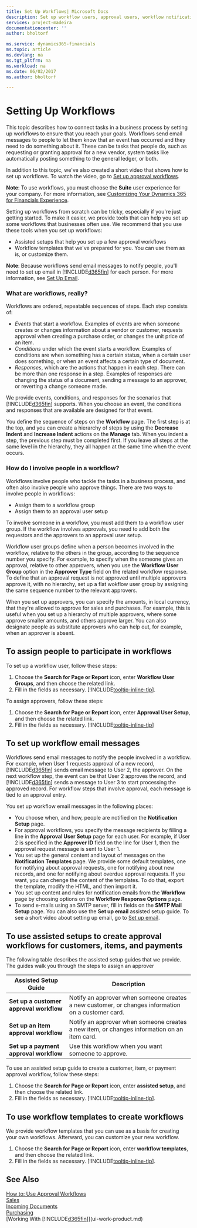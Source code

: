 ```yaml
---
title: Set Up Workflows| Microsoft Docs
description: Set up workflow users, approval users, workflow notifications, create workflows from workflow templates, export and import workflows.
services: project-madeira
documentationcenter: ''
author: bholtorf

ms.service: dynamics365-financials
ms.topic: article
ms.devlang: na
ms.tgt_pltfrm: na
ms.workload: na
ms.date: 06/02/2017
ms.author: bholtorf

---
```

# Setting Up Workflows
This topic describes how to connect tasks in a business process by setting up workflows to ensure that you reach your goals. Workflows send email messages to people to let them know that an event has occurred and they need to do something about it. These can be tasks that people do, such as requesting or granting approval for a new vendor, system tasks like automatically posting something to the general ledger, or both.  

In addition to this topic, we've also created a short video that shows how to set up workflows. To watch the video, go to [Set up approval workflows](https://go.microsoft.com/fwlink/?linkid=843246).  

**Note**: To use workflows, you must choose the **Suite** user experience for your company. For more information, see [Customizing Your Dynamics 365 for Financials Experience](ui-experiences.md).  

Setting up workflows from scratch can be tricky, especially if you're just getting started. To make it easier, we provide tools that can help you set up some workflows that businesses often use. We recommend that you use these tools when you set up workflows:

* Assisted setups that help you set up a few approval workflows
* Workflow templates that we've prepared for you. You can use them as is, or customize them.

**Note**: Because workflows send email messages to notify people, you'll need to set up email in [!INCLUDE[d365fin](includes/d365fin_md.md)] for each person. For more information, see [Set Up Email](madeira-how-setup-email.md).

### What are workflows, really?
Workflows are ordered, repeatable sequences of steps. Each step consists of:

* _Events_ that start a workflow. Examples of events are when someone creates or changes information about a vendor or customer, requests approval when creating a purchase order, or changes the unit price of an item.  
* _Conditions_ under which the event starts a workflow. Examples of conditions are when something has a certain status, when a certain user does something, or when an event affects a certain type of document.   
* _Responses_, which are the actions that happen in each step. There can be more than one response in a step. Examples of responses are changing the status of a document, sending a message to an approver, or reverting a change someone made.

We provide events, conditions, and responses for the scenarios that [!INCLUDE[d365fin](includes/d365fin_md.md)] supports. When you choose an event, the conditions and responses that are available are designed for that event.

You define the sequence of steps on the **Workflow** page. The first step is at the top, and you can create a hierarchy of steps by using the **Decrease Indent** and **Increase Indent** actions on the **Manage** tab. When you indent a step, the previous step must be completed first. If you leave all steps at the same level in the hierarchy, they all happen at the same time when the event occurs.

### How do I involve people in a workflow?
Workflows involve people who tackle the tasks in a business process, and often also involve people who approve things. There are two ways to involve people in workflows:

* Assign them to a workflow group
* Assign them to an approval user setup

To involve someone in a workflow, you must add them to a workflow user group. If the workflow involves approvals, you need to add both the requestors and the approvers to an approval user setup.  

Workflow user groups define when a person becomes involved in the workflow, relative to the others in the group, according to the sequence number you specify. For example, to specify when the someone gives an approval, relative to other approvers, when you use the **Workflow User Group** option in the **Approver Type** field on the related workflow response. To define that an approval request is not approved until multiple approvers approve it, with no hierarchy, set up a flat wokflow user group by assigning the same sequence number to the relevant approvers.

When you set up approvers, you can specify the amounts, in local currency, that they're allowed to approve for sales and purchases. For example, this is useful when you set up a hierarchy of multiple approvers, where some approve smaller amounts, and others approve larger. You can also designate people as substitute approvers who can help out, for example, when an approver is absent.

## To assign people to participate in workflows
To set up a workflow user, follow these steps:

1. Choose the **Search for Page or Report** icon, enter **Workflow User Groups**, and then choose the related link.  
2. Fill in the fields as necessary. [!INCLUDE[tooltip-inline-tip](includes/tooltip-inline-tip_md.md)].

To assign approvers, follow these steps:

1. Choose the **Search for Page or Report** icon, enter **Approval User Setup**, and then choose the related link.  
2. Fill in the fields as necessary. [!INCLUDE[tooltip-inline-tip](includes/tooltip-inline-tip_md.md)]

## To set up workflow email messages
Workflows send email messages to notify the people involved in a workflow. For example, when User 1 requests approval of a new record, [!INCLUDE[d365fin](includes/d365fin_md.md)] sends email message to User 2, the approver. On the next workflow step, the event can be that User 2 approves the record, and [!INCLUDE[d365fin](includes/d365fin_md.md)] sends a message to User 3 to start processing the approved record. For workflow steps that involve approval, each message is tied to an approval entry.  

You set up workflow email messages in the following places:  

* You choose when, and how, people are notified on the **Notification Setup** page.  
* For approval workflows, you specify the message recipients by filling a line in the **Approval User Setup** page for each user. For example, if User 2 is specified in the **Approver ID** field on the line for User 1, then the approval request message is sent to User 1.  
* You set up the general content and layout of messages on the **Notification Templates** page. We provide some default templates, one for notifying about approval requests, one for notifying about new records, and one for notifying about overdue approval requests. If you want, you can chenge the content of the templates. To do that, export the template, modify the HTML, and then import it.  
* You set up content and rules for notification emails from the **Workflow** page by choosing options on the **Workflow Response Options** page.  
* To send e-mails using an SMTP server, fill in fields on the **SMTP Mail Setup** page. You can also use the **Set up email** assisted setup guide. To see a short video about setting up email, go to [Set up email](https://go.microsoft.com/fwlink/?linkid=843243).

## To use assisted setups to create approval workflows for customers, items, and payments
The following table describes the assisted setup guides that we provide. The guides walk you through the steps to assign an approver    

| Assisted Setup Guide | Description |
|---|---|
|**Set up a customer approval workflow**| Notify an approver when someone creates a new customer, or changes information on a customer card. |
|**Set up an item approval workflow**| Notify an approver when someone creates a new item, or changes information on an item card. |
|**Set up a payment approval workflow**| Use this workflow when you want someone to approve. |

To use an assisted setup guide to create a customer, item, or payment approval workflow, follow these steps:  

1. Choose the **Search for Page or Report** icon, enter **assisted setup**, and then choose the related link.  
2. Fill in the fields as necessary. [!INCLUDE[tooltip-inline-tip](includes/tooltip-inline-tip_md.md)].

## To use workflow templates to create workflows
We provide workflow templates that you can use as a basis for creating your own workflows. Afterward, you can customize your new workflow.

1. Choose the **Search for Page or Report** icon, enter **workflow templates**, and then choose the related link.  
2. Fill in the fields as necessary. [!INCLUDE[tooltip-inline-tip](includes/tooltip-inline-tip_md.md)].

## See Also
[How to: Use Approval Workflows](across-how-use-approval-workflows.md)  
[Sales](sales-manage-sales.md)    
[Incoming Documents](across-income-documents.md)  
[Purchasing](purchasing-manage-purchasing.md)  
[Working With [!INCLUDE[d365fin](includes/d365fin_md.md)]](ui-work-product.md)
